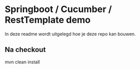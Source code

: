 #  Springboot / Cucumber / RestTemplate demo

In deze readme wordt uitgelegd hoe je deze repo kan bouwen.

##  Na checkout
mvn clean install 
